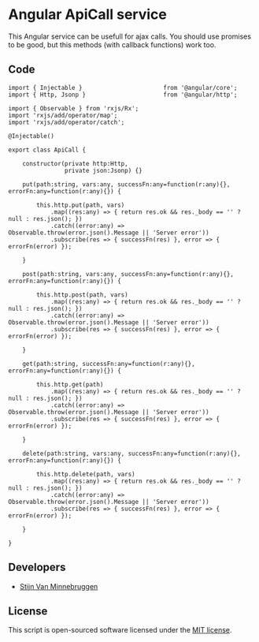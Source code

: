 # Angular ApiCall service

This Angular service can be usefull for ajax calls. You should use promises to be good, but this methods (with callback functions) work too.

## Code

	import { Injectable }						from '@angular/core';
	import { Http, Jsonp }						from '@angular/http';

	import { Observable } from 'rxjs/Rx';
	import 'rxjs/add/operator/map';
	import 'rxjs/add/operator/catch';

	@Injectable()

	export class ApiCall {

		constructor(private http:Http,
					private json:Jsonp) {}

		put(path:string, vars:any, successFn:any=function(r:any){}, errorFn:any=function(r:any){}) {

			this.http.put(path, vars)
				.map((res:any) => { return res.ok && res._body == '' ? null : res.json(); })
				.catch((error:any) => Observable.throw(error.json().Message || 'Server error'))
				.subscribe(res => { successFn(res) }, error => { errorFn(error) });

		}

		post(path:string, vars:any, successFn:any=function(r:any){}, errorFn:any=function(r:any){}) {

			this.http.post(path, vars)
				.map((res:any) => { return res.ok && res._body == '' ? null : res.json(); })
				.catch((error:any) => Observable.throw(error.json().Message || 'Server error'))
				.subscribe(res => { successFn(res) }, error => { errorFn(error) });

		}

		get(path:string, successFn:any=function(r:any){}, errorFn:any=function(r:any){}) {

			this.http.get(path)
				.map((res:any) => { return res.ok && res._body == '' ? null : res.json(); })
				.catch((error:any) => Observable.throw(error.json().Message || 'Server error'))
				.subscribe(res => { successFn(res) }, error => { errorFn(error) });

		}

		delete(path:string, vars:any, successFn:any=function(r:any){}, errorFn:any=function(r:any){}) {

			this.http.delete(path, vars)
				.map((res:any) => { return res.ok && res._body == '' ? null : res.json(); })
				.catch((error:any) => Observable.throw(error.json().Message || 'Server error'))
				.subscribe(res => { successFn(res) }, error => { errorFn(error) });

		}

	}


## Developers

+ [Stijn Van Minnebruggen](http://www.donotfold.be)

## License

This script is open-sourced software licensed under the [MIT license](http://opensource.org/licenses/MIT).
